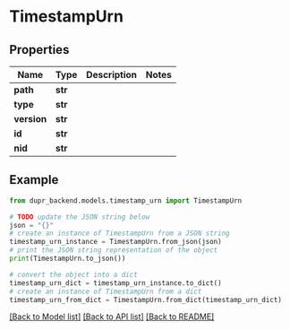 # TimestampUrn


## Properties

Name | Type | Description | Notes
------------ | ------------- | ------------- | -------------
**path** | **str** |  | 
**type** | **str** |  | 
**version** | **str** |  | 
**id** | **str** |  | 
**nid** | **str** |  | 

## Example

```python
from dupr_backend.models.timestamp_urn import TimestampUrn

# TODO update the JSON string below
json = "{}"
# create an instance of TimestampUrn from a JSON string
timestamp_urn_instance = TimestampUrn.from_json(json)
# print the JSON string representation of the object
print(TimestampUrn.to_json())

# convert the object into a dict
timestamp_urn_dict = timestamp_urn_instance.to_dict()
# create an instance of TimestampUrn from a dict
timestamp_urn_from_dict = TimestampUrn.from_dict(timestamp_urn_dict)
```
[[Back to Model list]](../README.md#documentation-for-models) [[Back to API list]](../README.md#documentation-for-api-endpoints) [[Back to README]](../README.md)


